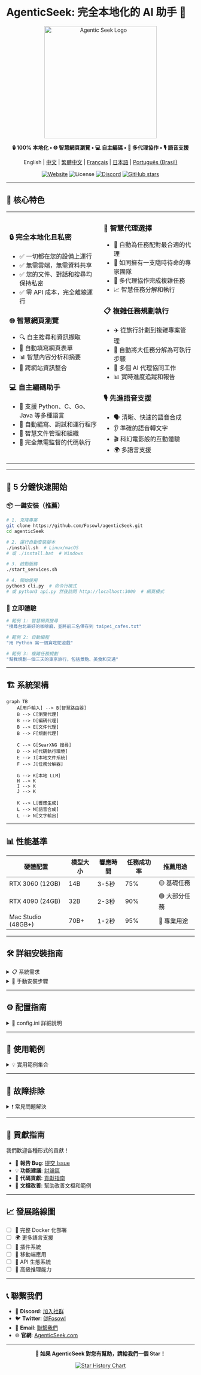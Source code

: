 # AgenticSeek: 完全本地化的 AI 助手 🤖

<p align="center">
<img align="center" src="./media/agentic_seek_logo.png" width="300" height="300" alt="Agentic Seek Logo">
</p>

<p align="center">
  <strong>🔒 100% 本地化 • 🌐 智慧網頁瀏覽 • 💻 自主編碼 • 🧠 多代理協作 • 🎙️ 語音支援</strong>
</p>

<p align="center">
  English | <a href="./README_CHS.md">中文</a> | <a href="./README_CHT.md">繁體中文</a> | <a href="./README_FR.md">Français</a> | <a href="./README_JP.md">日本語</a> | <a href="./README_PTBR.md">Português (Brasil)</a>
</p>

<p align="center">
  <a href="https://fosowl.github.io/agenticSeek.html"><img src="https://img.shields.io/static/v1?label=Website&message=AgenticSeek&color=blue&style=flat-square" alt="Website"></a>
  <img src="https://img.shields.io/badge/license-GPL--3.0-green" alt="License">
  <a href="https://discord.gg/8hGDaME3TC"><img src="https://img.shields.io/badge/Discord-Join%20Us-7289DA?logo=discord&logoColor=white" alt="Discord"></a>
  <a href="https://github.com/Fosowl/agenticSeek/stargazers"><img src="https://img.shields.io/github/stars/Fosowl/agenticSeek?style=social" alt="GitHub stars"></a>
</p>

---

## 🌟 核心特色

<table>
<tr>
<td width="50%">

### 🔒 **完全本地化且私密**
- ✅ 一切都在您的設備上運行
- ✅ 無需雲端，無需資料共享
- ✅ 您的文件、對話和搜尋均保持私密
- ✅ 零 API 成本，完全離線運行

### 🌐 **智慧網頁瀏覽**
- 🔍 自主搜尋和資訊擷取
- 📝 自動填寫網頁表單
- 📊 智慧內容分析和摘要
- 🔗 跨網站資訊整合

### 💻 **自主編碼助手**
- 🐍 支援 Python、C、Go、Java 等多種語言
- 🔧 自動編寫、調試和運行程序
- 📁 智慧文件管理和組織
- 🧪 完全無需監督的代碼執行

</td>
<td width="50%">

### 🧠 **智慧代理選擇**
- 🎯 自動為任務配對最合適的代理
- 👥 如同擁有一支隨時待命的專家團隊
- 🔄 多代理協作完成複雜任務
- 📈 智慧任務分解和執行

### 📋 **複雜任務規劃執行**
- ✈️ 從旅行計劃到複雜專案管理
- 📝 自動將大任務分解為可執行步驟
- 🤝 多個 AI 代理協同工作
- 📊 實時進度追蹤和報告

### 🎙️ **先進語音支援**
- 🗣️ 清晰、快速的語音合成
- 👂 準確的語音轉文字
- 🎬 科幻電影般的互動體驗
- 🌍 多語言支援

</td>
</tr>
</table>

---

## 🚀 5 分鐘快速開始

### 📦 一鍵安裝（推薦）

```bash
# 1. 克隆專案
git clone https://github.com/Fosowl/agenticSeek.git
cd agenticSeek

# 2. 運行自動安裝腳本
./install.sh  # Linux/macOS
# 或 ./install.bat  # Windows

# 3. 啟動服務
./start_services.sh

# 4. 開始使用
python3 cli.py  # 命令行模式
# 或 python3 api.py 然後訪問 http://localhost:3000  # 網頁模式
```

### 🎯 立即體驗

```bash
# 範例 1: 智慧網頁搜尋
"搜尋台北最好的咖啡廳，並將前三名保存到 taipei_cafes.txt"

# 範例 2: 自動編程
"用 Python 寫一個貪吃蛇遊戲"

# 範例 3: 複雜任務規劃
"幫我規劃一個三天的東京旅行，包括景點、美食和交通"
```

---

## 🏗️ 系統架構

```mermaid
graph TB
    A[用戶輸入] --> B[智慧路由器]
    B --> C[瀏覽代理]
    B --> D[編碼代理]
    B --> E[文件代理]
    B --> F[規劃代理]
    
    C --> G[SearXNG 搜尋]
    D --> H[代碼執行環境]
    E --> I[本地文件系統]
    F --> J[任務分解器]
    
    G --> K[本地 LLM]
    H --> K
    I --> K
    J --> K
    
    K --> L[響應生成]
    L --> M[語音合成]
    L --> N[文字輸出]
```

---

## 📊 性能基準

| 硬體配置 | 模型大小 | 響應時間 | 任務成功率 | 推薦用途 |
|---------|---------|---------|-----------|----------|
| RTX 3060 (12GB) | 14B | 3-5秒 | 75% | 🟡 基礎任務 |
| RTX 4090 (24GB) | 32B | 2-3秒 | 90% | 🟢 大部分任務 |
| Mac Studio (48GB+) | 70B+ | 1-2秒 | 95% | 🚀 專業用途 |

---

## 🛠️ 詳細安裝指南

<details>
<summary>📋 系統需求</summary>

### 最低需求
- **作業系統**: Windows 10+, macOS 10.15+, Ubuntu 18.04+
- **記憶體**: 16GB RAM
- **顯卡**: 8GB VRAM (RTX 3060 或同等級)
- **儲存空間**: 50GB 可用空間
- **網路**: 初次下載模型需要網路連接

### 推薦配置
- **記憶體**: 32GB+ RAM
- **顯卡**: 24GB+ VRAM (RTX 4090 或同等級)
- **儲存空間**: 100GB+ SSD

</details>

<details>
<summary>🔧 手動安裝步驟</summary>

### 1. 環境準備
```bash
# 安裝 Python 3.10
python3 --version  # 確認版本

# 安裝 Docker
docker --version  # 確認安裝

# 安裝 Chrome 瀏覽器
google-chrome --version  # 確認版本
```

### 2. 專案設置
```bash
git clone https://github.com/Fosowl/agenticSeek.git
cd agenticSeek
cp .env.example .env
```

### 3. 虛擬環境
```bash
python3 -m venv agentic_seek_env
source agentic_seek_env/bin/activate  # Linux/macOS
# agentic_seek_env\Scripts\activate  # Windows
```

### 4. 依賴安裝
```bash
pip install -r requirements.txt
```

</details>

---

## ⚙️ 配置指南

<details>
<summary>📝 config.ini 詳細說明</summary>

```ini
[MAIN]
is_local = True                    # 本地運行 (True) 或遠程 API (False)
provider_name = ollama             # LLM 提供者: ollama, lm-studio, openai 等
provider_model = deepseek-r1:32b   # 模型名稱
provider_server_address = 127.0.0.1:11434  # 服務器地址
agent_name = Jarvis               # AI 助手名稱
work_dir = /path/to/workspace     # 工作目錄
languages = zh en                 # 支援語言列表

[BROWSER]
headless_browser = True           # 無頭瀏覽器模式
stealth_mode = True              # 反檢測模式
```

</details>

---

## 🎯 使用範例

<details>
<summary>💡 實用範例集合</summary>

### 🌐 網頁瀏覽任務
```
"搜尋最新的 AI 新聞，選擇三篇文章並寫成摘要保存到 ai_news.txt"
"在購物網站上搜尋最便宜的筆記型電腦，比較前五名的規格"
"註冊一個新的電子郵件帳戶並設置基本資料"
```

### 💻 編程任務
```
"用 Python 寫一個天氣查詢 API，包含錯誤處理"
"創建一個 React 組件來顯示用戶資料表格"
"寫一個 Go 程序來處理 CSV 文件並生成統計報告"
```

### 📋 複雜任務
```
"規劃一個完整的網站開發專案，包括前端、後端和資料庫設計"
"分析我的照片資料夾，按日期整理並創建相簿索引"
"研究競爭對手的產品特色，製作比較分析報告"
```

</details>

---

## 🔧 故障排除

<details>
<summary>❗ 常見問題解決</summary>

### ChromeDriver 版本不匹配
```bash
# 檢查 Chrome 版本
google-chrome --version

# 下載對應的 ChromeDriver
# 訪問: https://googlechromelabs.github.io/chrome-for-testing/
```

### 記憶體不足
```bash
# 使用較小的模型
provider_model = deepseek-r1:14b  # 而不是 32b

# 或啟用模型量化
# 在 ollama 中使用 Q4 量化版本
```

### 網路連接問題
```bash
# 檢查 Docker 服務
docker-compose ps

# 重啟服務
./start_services.sh
```

</details>

---

## 🤝 貢獻指南

我們歡迎各種形式的貢獻！

- 🐛 **報告 Bug**: [提交 Issue](https://github.com/Fosowl/agenticSeek/issues)
- 💡 **功能建議**: [討論區](https://github.com/Fosowl/agenticSeek/discussions)
- 🔧 **代碼貢獻**: [貢獻指南](./docs/CONTRIBUTING.md)
- 📖 **文檔改善**: 幫助改善文檔和範例

---

## 📈 發展路線圖

- [ ] 🐳 完整 Docker 化部署
- [ ] 🌍 更多語言支援
- [ ] 🔌 插件系統
- [ ] 📱 移動端應用
- [ ] 🔗 API 生態系統
- [ ] 🧪 高級推理能力

---

## 📞 聯繫我們

- 💬 **Discord**: [加入社群](https://discord.gg/8hGDaME3TC)
- 🐦 **Twitter**: [@Fosowl](https://x.com/Martin993886460)
- 📧 **Email**: [聯繫我們](mailto:contact@agenticseek.com)
- 🌐 **官網**: [AgenticSeek.com](https://fosowl.github.io/agenticSeek.html)

---

<p align="center">
  <strong>🌟 如果 AgenticSeek 對您有幫助，請給我們一個 Star！</strong>
</p>

<p align="center">
  <a href="https://github.com/Fosowl/agenticSeek/stargazers">
    <img src="https://api.star-history.com/svg?repos=Fosowl/agenticSeek&type=Date" alt="Star History Chart">
  </a>
</p>
